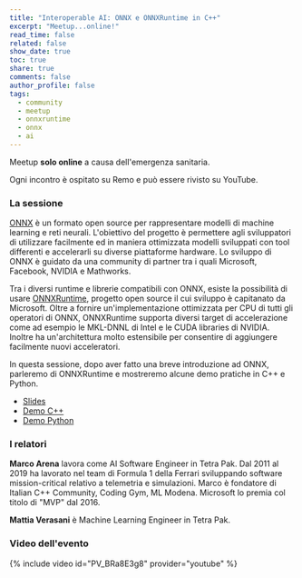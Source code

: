 ```yaml
---
title: "Interoperable AI: ONNX e ONNXRuntime in C++"
excerpt: "Meetup...online!"
read_time: false
related: false
show_date: true
toc: true
share: true
comments: false
author_profile: false
tags:
  - community
  - meetup
  - onnxruntime
  - onnx
  - ai
---
```


Meetup **solo online** a causa dell'emergenza sanitaria.

Ogni incontro è ospitato su Remo e può essere rivisto su YouTube.

### La sessione

[ONNX](https://onnx.ai/) è un formato open source per rappresentare modelli di machine learning e reti neurali. L'obiettivo del progetto è permettere agli sviluppatori di utilizzare facilmente ed in maniera ottimizzata modelli sviluppati con tool differenti e accelerarli su diverse piattaforme hardware. Lo sviluppo di ONNX è guidato da una community di partner tra i quali Microsoft, Facebook, NVIDIA e Mathworks.

Tra i diversi runtime e librerie compatibili con ONNX, esiste la possibilità di usare [ONNXRuntime](https://aka.ms/onnxruntime), progetto open source il cui sviluppo è capitanato da Microsoft.
Oltre a fornire un'implementazione ottimizzata per CPU di tutti gli operatori di ONNX, ONNXRuntime supporta diversi target di accelerazione come ad esempio le MKL-DNNL di Intel e le CUDA libraries di NVIDIA. Inoltre ha un'architettura molto estensibile per consentire di aggiungere facilmente nuovi acceleratori.

In questa sessione, dopo aver fatto una breve introduzione ad ONNX, parleremo di ONNXRuntime e mostreremo alcune demo pratiche in C++ e Python.

- [Slides](https://github.com/italiancpp/cppday20/blob/main/Interoperable%20AI%20-%20Marco%20Arena%2C%20Mattia%20Verasani.pdf)
- [Demo C++](https://github.com/ilpropheta/onnxruntime-demo)
- [Demo Python](https://github.com/MatRazor/ONNXRuntime_tutorial_collection)

### I relatori

**Marco Arena** lavora come AI Software Engineer in Tetra Pak. Dal 2011 al 2019 ha lavorato nel team di Formula 1 della Ferrari sviluppando software mission-critical relativo a telemetria e simulazioni. Marco è fondatore di Italian C++ Community, Coding Gym, ML Modena. Microsoft lo premia col titolo di "MVP" dal 2016.

**Mattia Verasani** è Machine Learning Engineer in Tetra Pak.

### Video dell'evento

{% include video id="PV_BRa8E3g8" provider="youtube" %}